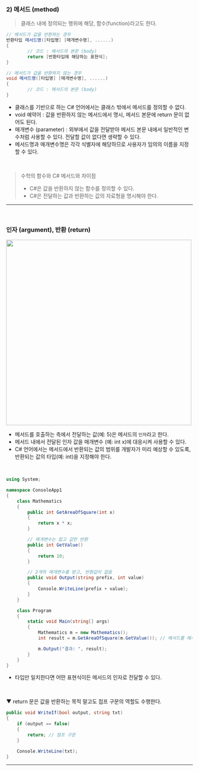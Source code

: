 ### 2) 메서드 (method)
> 클래스 내에 정의되는 행위에 해당, 함수(function)라고도 한다.

```csharp
// 메서드가 값을 반환하는 경우
반환타입 메서드명([타입명] [매개변수명], ......)
{
        // 코드 : 메서드의 본문 (body)
        return [반환타입에 해당하는 표현식];
}

// 메서드가 값을 반환하지 않는 경우
void 메서드명([타입명] [매개변수명], ......)
{
        // 코드 : 메서드의 본문 (body)
}
```
- 클래스를 기반으로 하는 C# 언어에서는 클래스 밖에서 메서드를 정의할 수 없다.
- void 예약어 : 값을 반환하지 않는 메서드에서 명시, 메서드 본문에 return 문이 없어도 된다.
- 매개변수 (parameter) : 외부에서 값을 전달받아 메서드 본문 내에서 일반적인 변수처럼 사용할 수 있다. 전달할 값이 없다면 생략할 수 있다.
- 메서드명과 매개변수명은 각각 식별자에 해당하므로 사용자가 임의의 이름을 지정할 수 있다.
<br>

> 수학의 함수와 C# 메서드와 차이점
> - C#은 값을 반환하지 않는 함수를 정의할 수 있다.
> - C#은 전달하는 값과 반환하는 값의 자료형을 명시해야 한다.

***
<br>

### 인자 (argument), 반환 (return)

<img src="./Images/4_04.png" width="500"/>

- 메서드를 호출하는 측에서 전달하는 값(예: 5)은 메서드의 `인자`라고 한다.
- 메서드 내에서 전달된 인자 값을 매개변수 (예: int x)에 대응시켜 사용할 수 있다.
- C# 언어에서는 메서드에서 반환되는 값의 범위를 개발자가 미리 예상할 수 있도록, 반환되는 값의 타입(예: int)을 지정해야 한다.
<br>

```csharp
using System;

namespace ConsoleApp1
{
    class Mathematics
    {
        public int GetAreaOfSquare(int x)
        {
            return x * x;
        }

        // 매개변수는 없고 값만 반환
        public int GetValue()
        {
            return 10;
        }

        // 2개의 매개변수를 받고, 반환값이 없음
        public void Output(string prefix, int value)
        {
            Console.WriteLine(prefix + value);
        }
    }

    class Program
    {
        static void Main(string[] args)
        {
            Mathematics m = new Mathematics();
            int result = m.GetAreaOfSquare(m.GetValue()); // 메서드를 메서드의 인자로 전달

            m.Output("결과: ", result);
        }
    }
}
```
- 타입만 일치한다면 어떤 표현식이든 메서드의 인자로 전달할 수 있다.
<br>

▼ return 문은 값을 반환하는 목적 말고도 접프 구문의 역할도 수행한다.
```csharp
public void WriteIf(bool output, string txt)
{
    if (output == false)
    {
        return; // 점프 구문
    }

    Console.WriteLine(txt);
}
```

****
<br>

